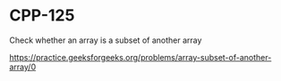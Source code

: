 # CPP-125
Check whether  an array is a subset of another array









https://practice.geeksforgeeks.org/problems/array-subset-of-another-array/0
